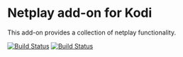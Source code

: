 # Netplay add-on for Kodi

This add-on provides a collection of netplay functionality.

[![Build Status](https://travis-ci.org/kodi-game/game.netplay.svg?branch=master)](https://travis-ci.org/kodi-game/game.netplay)
[![Build Status](https://ci.appveyor.com/api/projects/status/github/kodi-game/game.netplay?svg=true)](https://ci.appveyor.com/project/kodi-game/game-netplay)
